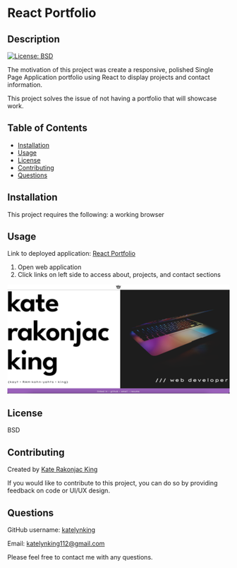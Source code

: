 # React Portfolio

## Description

[![License: BSD](https://img.shields.io/badge/License-BSD-yellow.svg)](https://opensource.org/licenses/BSD)


The motivation of this project was create a responsive, polished Single Page Application portfolio using React to display projects and contact information.

This project solves the issue of not having a portfolio that will showcase work.


## Table of Contents
- [Installation](#installation)
- [Usage](#usage)
- [License](#license)
- [Contributing](#contributing)
- [Questions](#questions)

<a name="installation"></a>
## Installation 

This project requires the following: a working browser

<a name="usage"></a>
## Usage 
Link to deployed application: [React Portfolio](http://katelynking.com)

1. Open web application 
2. Click links on left side to access about, projects, and contact sections

![screenshot of portfolio](https://raw.githubusercontent.com/katelynking/react-portfolio/portfolio/src/components/pages/img/react-portfolio.png)

<a name="license"></a>
## License 
BSD

  
  <a name="contributing"></a>
  ## Contributing
  
  Created by [Kate Rakonjac King](https://github.com/katelynking)
  
  If you would like to contribute to this project, you can do so by providing feedback on code or UI/UX design.

 

  <a name="questions"></a>
  ## Questions
  
  GitHub username: [katelynking](https://github.com/katelynking)
  
  Email: katelynking112@gmail.com
  
  Please feel free to contact me with any questions.